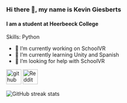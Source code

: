 ### Hi there 👋, my name is Kevin Giesberts
#### I am a student at Heerbeeck College

Skills: Python

- 🔭 I’m currently working on SchoolVR 
- 🌱 I’m currently learning Unity and Spanish 
- 🤔 I’m looking for help with SchoolVR 


[<img src='https://cdn.jsdelivr.net/npm/simple-icons@3.0.1/icons/github.svg' alt='github' height='40'>](https://github.com/KevinGiesberts)
[<img src='https://cdn.jsdelivr.net/npm/simple-icons@3.0.1/icons/reddit.svg' alt='Reddit' height='40'>](https://www.reddit.com/user/KevinGiesberts) 

![GitHub streak stats](https://github-readme-streak-stats.herokuapp.com/?user=KevinGiesberts)

